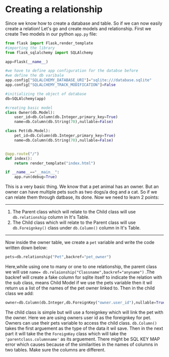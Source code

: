 # Creating a relationship
Since we know how to create a database and table. So if we can now easily create a relation! Let's go and create models
and relationship. First we create Two models in our python ``app.py`` file:
```python
from flask import Flask,render_template
#importing the library
from flask_sqlalchemy import SQLAlchemy

app=Flask(__name__)

#we have to define app configuration for the databse before
#we define the db varibale
app.config["SQLALCHEMY_DATABASE_URI"]="sqlite:///database.sqlite"
app.config["SQLALCHEMY_TRACK_MODIFICATION"]=False

#initializing the object of database
db=SQLAlchemy(app)

#creating basic model
class Owner(db.Model):
    user_id=db.Column(db.Integer,primary_key=True)
    name=db.Column(db.String(70),nullable=False)

class Pet(db.Model):
    pet_id=db.Column(db.Integer,primary_key=True)
    name=db.Column(db.String(70),nullable=False)


@app.route("/")
def index():
    return render_template("index.html")

if __name__=="__main__":
    app.run(debug=True)
```
This is a very basic thing. We know that a pet animal has an owner. But an owner can have multiple pets such as
two dogs/a dog and a cat. So if we can relate them through datbase, its done. Now we need to learn 2 points:
***
1. The Parent class which will relate to the Child class will use ``db.relationship`` column in It's Table.
2. The Child class which will relate to the Parent class will use ``db.Foreignkey()`` class under `db.Column()` column in It's Table.
---
Now inside the owner table, we create a ``pet`` variable and write the code written down below:
```python
pets=db.relationship("Pet",backref="pet_owner")
```
Here,while using one to many or one to one relationship, the parent class we will use ``name= db.relaionship("Classname",backref="anyname")``
.The backref will create a fake column for sqlite itself to indicate the relation with the sub class, means Child Model 
if we use the pets variable then it wil return us a list of the names of the pet owner linked to. Then in the child class we add:
```python
owner=db.Column(db.Integer,db.ForeignKey("owner.user_id"),nullable=True)
```
The child class is simple but will use a foreignkey which will link the pet with the owner. Here we are using owners user id as the foreignkey for pet.
Owners can use their pets variable to access the child class. ``db.Column()`` takes the first arguement as the type of the data it wil save. Then in the
next part it will take the the ``ForeignKey`` class which will take the ``'parentclass.columnname'`` as its arguement. There might be SQL KEY MAP error
which causes because of the similarities in the names of columns in two tables. Make sure the columns are different.

